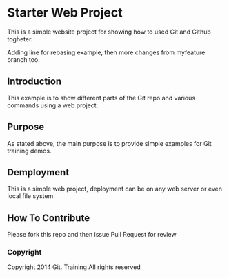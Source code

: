 # Starter Web Project

This is a simple website project for showing how to used Git and Github togheter. 

Adding line for rebasing example, then more changes from myfeature branch too.

## Introduction

This example is to show different parts of the Git repo and various commands using a web project.

## Purpose

As stated above, the main purpose is to provide simple examples for Git training demos.

## Demployment

This is a simple web project, deployment can be on any web server or even local file system. 

## How To Contribute

Please fork this repo and then issue Pull Request for review

### Copyright

Copyright 2014 Git. Training All rights reserved